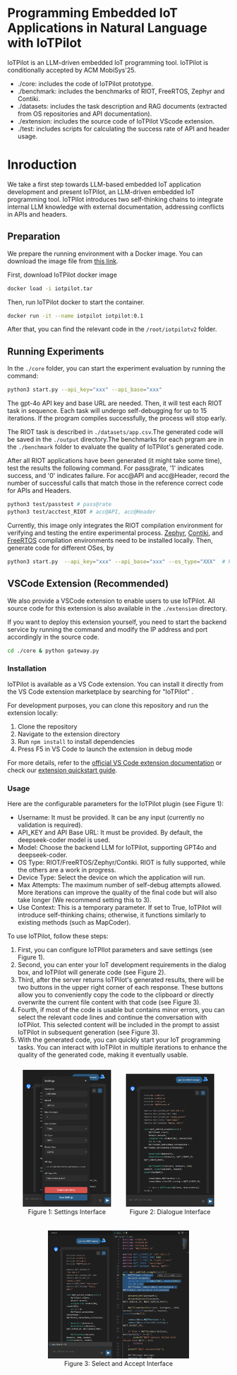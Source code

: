 # Programming Embedded IoT Applications in Natural Language with IoTPilot

IoTPilot is an LLM-driven embedded IoT programming tool.
IoTPilot is conditionally accepted by ACM MobiSys'25.

* ./core: includes the code of IoTPilot prototype.
* ./benchmark: includes the benchmarks of RIOT, FreeRTOS, Zephyr and Contiki.
* ./datasets: includes the task description and RAG documents (extracted from OS repositories and API documentation).
* ./extension: includes the source code of IoTPilot VScode extension.
* ./test: includes scripts for calculating the success rate of API and header usage.

# Inroduction
We take a first step towards LLM-based embedded IoT application development and present IoTPilot, an LLM-driven embedded IoT programming tool. IoTPilot introduces two self-thinking chains to integrate internal LLM knowledge with external documentation, addressing conflicts in APIs and headers. 

## Preparation

We prepare the running environment with a Docker image. 
You can download the image file from [this link](https://drive.google.com/drive/folders/1llBLg2D8NM25jAn-zCmKUyigpMNsTqlK?usp=drive_link).

First, download IoTPilot docker image

```bash
docker load -i iotpilot.tar
```
Then, run IoTPilot docker to start the container.

```bash
docker run -it --name iotpilot iotpilot:0.1
```

After that, you can find the relevant code in the `/root/iotpilotv2` folder.

## Running Experiments

In the `./core` folder, you can start the experiment evaluation by running the command:

```bash
python3 start.py --api_key="xxx" --api_base="xxx"
```
The gpt-4o API key and base URL are needed. Then, it will test each RIOT task in sequence. Each task will undergo self-debugging for up to 15 iterations. If the program compiles successfully, the process will stop early.

The RIOT task is described in `./datasets/app.csv`.The generated code will be saved in the `./output` directory.The benchmarks for each prgram are in the `./benchmark` folder to evaluate the quality of IoTPilot's generated code.

After all RIOT applications have been generated (it might take some time), test the results the following command. For pass@rate, '1' indicates success, and '0' indicates failure. For acc@API and acc@Header, record the number of successful calls that match those in the reference correct code for APIs and Headers.

```bash
python3 test/passtest # pass@rate
python3 test/acctest_RIOT # acc@API, acc@Header
```

Currently, this image only integrates the RIOT compilation environment for verifying and testing the entire experimental process. [Zephyr](https://docs.zephyrproject.org/3.7.0/develop/getting_started/index.html), [Contiki](https://docs.contiki-ng.org/en/develop/doc/getting-started/Docker.html), and [FreeRTOS](https://docs.espressif.com/projects/esp-idf/en/latest/esp32/get-started/index.html#manual-installation) compilation environments need to be installed locally.
Then, generate code for different OSes, by

```bash
python3 start.py  --api_key="xxx" --api_base="xxx" --os_type="XXX"  # Possible values: 'RIOT', 'FreeRTOS', 'Zephyr', 'Contiki'
```


## VSCode Extension (Recommended)

We also provide a VSCode extension to enable users to use IoTPilot.
All source code for this extension is also available in the `./extension` directory.

If you want to deploy this extension yourself, you need to start the backend service by running the command and modify the IP address and port accordingly in the source code.

```bash
cd ./core & python gateway.py
```

### Installation
IoTPilot is available as a VS Code extension. You can install it directly from the VS Code extension marketplace by searching for "IoTPilot" . 

For development purposes, you can clone this repository and run the extension locally:
1. Clone the repository
2. Navigate to the extension directory
3. Run `npm install` to install dependencies
4. Press F5 in VS Code to launch the extension in debug mode

For more details, refer to the [official VS Code extension documentation](https://code.visualstudio.com/api/get-started/your-first-extension) or check our [extension quickstart guide](vscode_extension/vsc-extension-quickstart.md).

### Usage

Here are the configurable parameters for the IoTPilot plugin (see Figure 1):

* Username: It must be provided. It can be any input (currently no validation is required).
* API_KEY and API Base URL: It must be provided. By default, the deepseek-coder model is used.
* Model: Choose the backend LLM for IoTPilot, supporting GPT4o and deepseek-coder.
* OS Type: RIOT/FreeRTOS/Zephyr/Contiki. RIOT is fully supported, while the others are a work in progress.
* Device Type: Select the device on which the application will run.
* Max Attempts: The maximum number of self-debug attempts allowed. More iterations can improve the quality of the final code but will also take longer (We recommend setting this to 3).
* Use Context: This is a temporary parameter. If set to True, IoTPilot will introduce self-thinking chains; otherwise, it functions similarly to existing methods (such as MapCoder).

To use IoTPilot, follow these steps:
1. First, you can configure IoTPIlot parameters and save settings (see Figure 1).
2. Second, you can enter your IoT development requirements in the dialog box, and IoTPilot will generate code (see Figure 2). 
3. Third, after the server returns IoTPilot's generated results, there will be two buttons in the upper right corner of each response. These buttons allow you to conveniently copy the code to the clipboard or directly overwrite the current file content with that code (see Figure 3). 
4. Fourth, if most of the code is usable but contains minor errors, you can select the relevant code lines and continue the conversation with IoTPilot. This selected content will be included in the prompt to assist IoTPilot in subsequent generation (see Figure 3).
5. With the generated code, you can quickly start your IoT programming tasks. You can interact with IoTPilot in multiple iterations to enhance the quality of the generated code, making it eventually usable.
 
 <div style="display: flex; justify-content: center; align-items: flex-end; gap: 10px; flex-wrap: wrap;">
  <figure style="text-align: center; margin: 12px;">
    <img src="extension/images/setting.png" alt="Figure 1" style="max-width: 200px;" />
    <figcaption>Figure 1: Settings Interface</figcaption>
  </figure>
  <figure style="text-align: center; margin: 12px;">
    <img src="extension/images/dialogue.png" alt="Figure 2" style="max-width: 200px;" />
    <figcaption>Figure 2: Dialogue Interface</figcaption>
  </figure>
  <figure style="text-align: center; margin: 12px;">
    <img src="extension/images/4.png" alt="Figure 3" style="max-width: 320px;" />
    <figcaption>Figure 3: Select and Accept Interface</figcaption>
  </figure>
</div>


